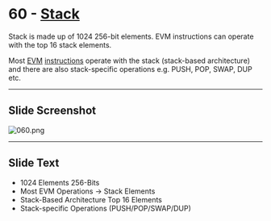 # 60 - [Stack](Stack.md)

Stack is made up of 1024 256-bit elements. EVM instructions can operate with the top 16 stack elements. 

Most [EVM](EVM.md) [instructions](Instruction%20Set.md) operate with the stack (stack-based architecture) and there are also stack-specific operations e.g. PUSH, POP, SWAP, DUP etc.

___
## Slide Screenshot
![060.png](../../images/1.%20Ethereum%20101/060.png)
___
## Slide Text
- 1024 Elements 256-Bits
- Most EVM Operations -> Stack Elements
- Stack-Based Architecture Top 16 Elements
- Stack-specific Operations (PUSH/POP/SWAP/DUP) 

